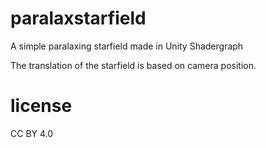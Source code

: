 # paralaxstarfield
A simple paralaxing starfield made in Unity Shadergraph

The translation of the starfield is based on camera position.

# license
CC BY 4.0
